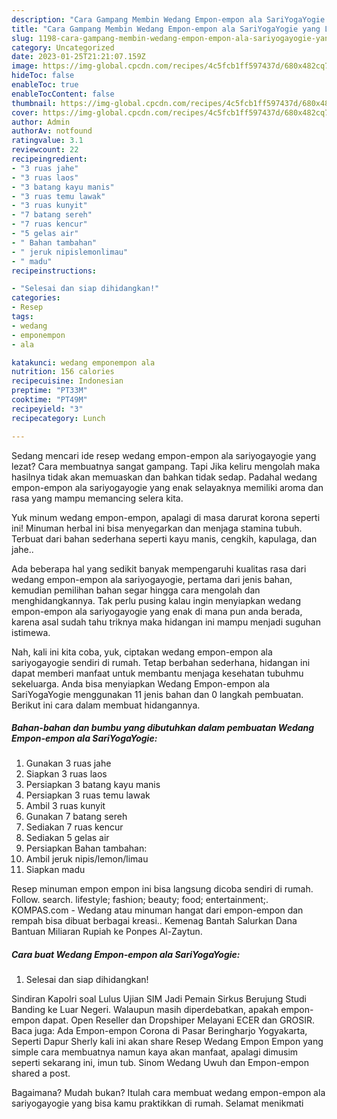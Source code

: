 ```yaml
---
description: "Cara Gampang Membin Wedang Empon-empon ala SariYogaYogie yang Lezat"
title: "Cara Gampang Membin Wedang Empon-empon ala SariYogaYogie yang Lezat"
slug: 1198-cara-gampang-membin-wedang-empon-empon-ala-sariyogayogie-yang-lezat
category: Uncategorized
date: 2023-01-25T21:21:07.159Z
image: https://img-global.cpcdn.com/recipes/4c5fcb1ff597437d/680x482cq70/wedang-empon-empon-ala-sariyogayogie-foto-resep-utama.jpg
hideToc: false
enableToc: true
enableTocContent: false
thumbnail: https://img-global.cpcdn.com/recipes/4c5fcb1ff597437d/680x482cq70/wedang-empon-empon-ala-sariyogayogie-foto-resep-utama.jpg
cover: https://img-global.cpcdn.com/recipes/4c5fcb1ff597437d/680x482cq70/wedang-empon-empon-ala-sariyogayogie-foto-resep-utama.jpg
author: Admin
authorAv: notfound
ratingvalue: 3.1
reviewcount: 22
recipeingredient:
- "3 ruas jahe"
- "3 ruas laos"
- "3 batang kayu manis"
- "3 ruas temu lawak"
- "3 ruas kunyit"
- "7 batang sereh"
- "7 ruas kencur"
- "5 gelas air"
- " Bahan tambahan"
- " jeruk nipislemonlimau"
- " madu"
recipeinstructions:

- "Selesai dan siap dihidangkan!"
categories:
- Resep
tags:
- wedang
- emponempon
- ala

katakunci: wedang emponempon ala 
nutrition: 156 calories
recipecuisine: Indonesian
preptime: "PT33M"
cooktime: "PT49M"
recipeyield: "3"
recipecategory: Lunch

---
```



Sedang mencari ide resep wedang empon-empon ala sariyogayogie yang lezat? Cara membuatnya sangat gampang. Tapi Jika keliru mengolah maka hasilnya tidak akan memuaskan dan bahkan tidak sedap. Padahal wedang empon-empon ala sariyogayogie yang enak selayaknya memiliki aroma dan rasa yang mampu memancing selera kita.


Yuk minum wedang empon-empon, apalagi di masa darurat korona seperti ini! Minuman herbal ini bisa menyegarkan dan menjaga stamina tubuh. Terbuat dari bahan sederhana seperti kayu manis, cengkih, kapulaga, dan jahe..

Ada beberapa hal yang sedikit banyak mempengaruhi kualitas rasa dari wedang empon-empon ala sariyogayogie, pertama dari jenis bahan, kemudian pemilihan bahan segar hingga cara mengolah dan menghidangkannya. Tak perlu pusing kalau ingin menyiapkan wedang empon-empon ala sariyogayogie yang enak di mana pun anda berada, karena asal sudah tahu triknya maka hidangan ini mampu menjadi suguhan istimewa.


Nah, kali ini kita coba, yuk, ciptakan wedang empon-empon ala sariyogayogie sendiri di rumah. Tetap berbahan sederhana, hidangan ini dapat memberi manfaat untuk membantu menjaga kesehatan tubuhmu sekeluarga. Anda bisa menyiapkan Wedang Empon-empon ala SariYogaYogie menggunakan 11 jenis bahan dan 0 langkah pembuatan. Berikut ini cara dalam membuat hidangannya.

<!--inarticleads1-->

##### Bahan-bahan dan bumbu yang dibutuhkan dalam pembuatan Wedang Empon-empon ala SariYogaYogie:

1. Gunakan 3 ruas jahe
1. Siapkan 3 ruas laos
1. Persiapkan 3 batang kayu manis
1. Persiapkan 3 ruas temu lawak
1. Ambil 3 ruas kunyit
1. Gunakan 7 batang sereh
1. Sediakan 7 ruas kencur
1. Sediakan 5 gelas air
1. Persiapkan  Bahan tambahan:
1. Ambil  jeruk nipis/lemon/limau
1. Siapkan  madu


Resep minuman empon empon ini bisa langsung dicoba sendiri di rumah. Follow. search. lifestyle; fashion; beauty; food; entertainment;. KOMPAS.com - Wedang atau minuman hangat dari empon-empon dan rempah bisa dibuat berbagai kreasi.. Kemenag Bantah Salurkan Dana Bantuan Miliaran Rupiah ke Ponpes Al-Zaytun. 

<!--inarticleads2-->

##### Cara buat Wedang Empon-empon ala SariYogaYogie:


1. Selesai dan siap dihidangkan!

Sindiran Kapolri soal Lulus Ujian SIM Jadi Pemain Sirkus Berujung Studi Banding ke Luar Negeri. Walaupun masih diperdebatkan, apakah empon-empon dapat. Open Reseller dan Dropshiper Melayani ECER dan GROSIR. Baca juga: Ada Empon-empon Corona di Pasar Beringharjo Yogyakarta, Seperti Dapur Sherly kali ini akan share Resep Wedang Empon Empon yang simple cara membuatnya namun kaya akan manfaat, apalagi dimusim seperti sekarang ini, imun tub. Sinom Wedang Uwuh dan Empon-empon shared a post. 

Bagaimana? Mudah bukan? Itulah cara membuat wedang empon-empon ala sariyogayogie yang bisa kamu praktikkan di rumah. Selamat menikmati
